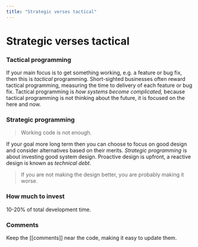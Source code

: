 ```yaml
---
title: "Strategic verses tactical"
---
```

# Strategic verses tactical

### Tactical programming

If your main focus is to get something working, e.g. a feature or bug fix, then this is *tactical* programming.  Short-sighted businesses often reward tactical programming, measuring the time to delivery of each feature or bug fix.  Tactical programming is *how systems become complicated,* because tactical programming is not thinking about the future, it is focused on the here and now.

### Strategic programming

> Working code is not enough.

If your goal more long term then you can choose to focus on good design and consider alternatives based on their merits.  *Strategic programming* is about investing good system design. Proactive design is upfront, a reactive design is known as *technical debt*.

> If you are not making the design better, you are probably making it worse.

### How much to invest

10-20% of total development time.

### Comments

Keep the [[comments]] near the code, making it easy to update them.